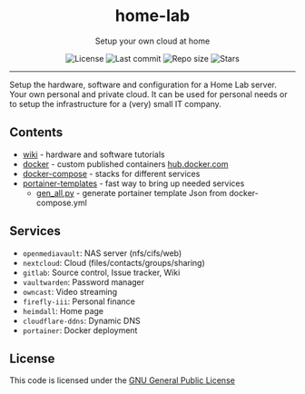 <!-- ---------- Header ---------- -->
<div align="center">
  <h1>home-lab</h1>
<p>Setup your own cloud at home</p>

<!-- ---------- Badges ---------- -->
  <div align="center">
    <img alt="License" src="https://img.shields.io/github/license/yvvidolov/home-lab?color=c3e7ff&style=flat-square">
    <!--<img alt="Downloads" src="https://img.shields.io/github/downloads/yvvidolov/home-lab/total.svg?color=c3e7ff&style=flat-square">-->
    <img alt="Last commit" src="https://img.shields.io/github/last-commit/yvvidolov/home-lab?color=c3e7ff&style=flat-square">
    <img alt="Repo size" src="https://img.shields.io/github/repo-size/yvvidolov/home-lab?color=c3e7ff&style=flat-square">
    <img alt="Stars" src="https://img.shields.io/github/stars/yvvidolov/home-lab?color=c3e7ff&style=flat-square">
    <br>
</div>
</div>

<!-- ---------- Description ---------- -->
---

Setup the hardware, software and configuration for a Home Lab server. Your own personal and private cloud.
It can be used for personal needs or to setup the infrastructure for a (very) small IT company.

## Contents

- [wiki](wiki/README.md) - hardware and software tutorials
- [docker](docker) - custom published containers [hub.docker.com](https://hub.docker.com/repositories/yvvidolov)
- [docker-compose](docker-compose) - stacks for different services
- [portainer-templates](portainer-templates/README.md) - fast way to bring up needed services
  - [gen_all.py](portainer-templates) - generate portainer template Json from docker-compose.yml

## Services

- `openmediavault`: NAS server (nfs/cifs/web)
- `nextcloud`: Cloud (files/contacts/groups/sharing)
- `gitlab`: Source control, Issue tracker, Wiki
- `vaultwarden`: Password manager
- `owncast`: Video streaming
- `firefly-iii`: Personal finance
- `heimdall`: Home page
- `cloudflare-ddns`: Dynamic DNS
- `portainer`: Docker deployment

## License

This code is licensed under the [GNU General Public License](LICENSE.md) 
